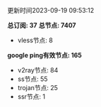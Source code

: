 更新时间2023-09-19 09:53:12

**总订阅: 37**
**总节点: 7407**
- vless节点: 8

**google ping有效节点: 165**
- v2ray节点: 84
- ss节点: 55
- trojan节点: 25
- ssr节点: 1
